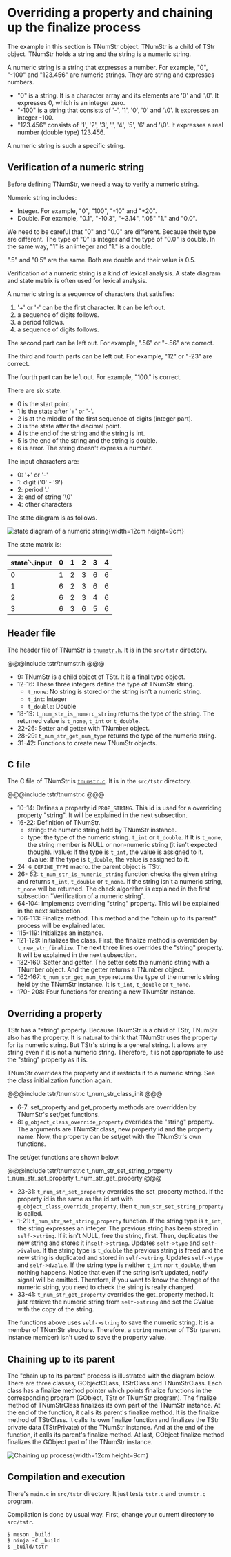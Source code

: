 # Overriding a property and chaining up the finalize process

The example in this section is TNumStr object.
TNumStr is a child of TStr object.
TNumStr holds a string and the string is a numeric string.

A numeric string is a string that expresses a number.
For example, "0", "-100" and "123.456" are numeric strings.
They are string and expresses numbers.

- "0" is a string.
It is a character array and its elements are '0' and '\0'.
It expresses 0, which is an integer zero.
- "-100" is a string that consists of '-', '1', '0', '0' and '\0'.
It expresses an integer -100.
- "123.456" consists of '1', '2', '3', '.', '4', '5', '6' and '\0'.
It expresses a real number (double type) 123.456.

A numeric string is such a specific string.

## Verification of a numeric string

Before defining TNumStr, we need a way to verify a numeric string.

Numeric string includes:

- Integer.
For example, "0", "100", "-10" and "+20".
- Double.
For example, "0.1", "-10.3", "+3.14", ".05" "1." and "0.0".

We need to be careful that "0" and "0.0" are different.
Because their type are different.
The type of "0" is integer and the type of "0.0" is double.
In the same way, "1" is an integer and "1." is a double.

".5" and "0.5" are the same.
Both are double and their value is 0.5.

Verification of a numeric string is a kind of lexical analysis.
A state diagram and state matrix is often used for lexical analysis.

A numeric string is a sequence of characters that satisfies:

1. '+' or '-' can be the first character. It can be left out.
2. a sequence of digits follows.
3. a period follows.
4. a sequence of digits follows.

The second part can be left out.
For example, ".56" or "-.56" are correct.

The third and fourth parts can be left out.
For example, "12" or "-23" are correct.

The fourth part can be left out.
For example, "100." is correct.

There are six state.

- 0 is the start point.
- 1 is the state after '+' or '-'.
- 2 is at the middle of the first sequence of digits (integer part).
- 3 is the state after the decimal point.
- 4 is the end of the string and the string is int.
- 5 is the end of the string and the string is double.
- 6 is error. The string doesn't express a number.

The input characters are:

- 0: '+' or '-'
- 1: digit ('0' - '9')
- 2: period '.'
- 3: end of string '\0'
- 4: other characters

The state diagram is as follows.

![state diagram of a numeric string](../image/state_diagram.png){width=12cm height=9cm}

The state matrix is:

|state＼input|0 |1 |2 |3 |4 |
|:-----------|:-|:-|:-|:-|:-|
|0           |1 |2 |3 |6 |6 |
|1           |6 |2 |3 |6 |6 |
|2           |6 |2 |3 |4 |6 |
|3           |6 |3 |6 |5 |6 |

## Header file

The header file of TNumStr is [`tnumstr.h`](tstr/tnumstr.h).
It is in the `src/tstr` directory.

@@@include
tstr/tnumstr.h
@@@

- 9: TNumStr is a child object of TStr.
It is a final type object.
- 12-16: These three integers define the type of TNumStr string.
  - `t_none`: No string is stored or the string isn't a numeric string.
  - `t_int`: Integer
  - `t_double`: Double
- 18-19: `t_num_str_is_numerc_string` returns the type of the string.
The returned value is `t_none`, `t_int` or `t_double`.
- 22-26: Setter and getter with TNumber object.
- 28-29: `t_num_str_get_num_type` returns the type of the numeric string.
- 31-42: Functions to create new TNumStr objects.

## C file

The C file of TNumStr is [`tnumstr.c`](tstr/tnumstr.c).
It is in the `src/tstr` directory.

@@@include
tstr/tnumstr.c
@@@

- 10-14: Defines a property id `PROP_STRING`.
This id is used for a overriding property "string".
It will be explained in the next subsection.
- 16-22: Definition of TNumStr.
  - string: the numeric string held by TNumStr instance.
  - type: the type of the numeric string. `t_int` or `t_double`.
If It is `t_none`, the string member is NULL or non-numeric string (it isn't expected though).
  ivalue: If the type is `t_int`, the value is assigned to it.
  dvalue: If the type is `t_double`, the value is assigned to it.
- 24: `G_DEFINE_TYPE` macro. the parent object is TStr.
- 26- 62: `t_num_str_is_numeric_string` function checks the given string and returns `t_int`, `t_double` or `t_none`.
If the string isn't a numeric string, `t_none` will be returned.
The check algorithm is explained in the first subsection "Verification of a numeric string".
- 64-104: Implements overriding "string" property.
This will be explained in the next subsection.
- 106-113: Finalize method.
This method and the "chain up to its parent" process will be explained later.
- 115-119: Initializes an instance.
- 121-129: Initializes the class.
First, the finalize method is overridden by `t_new_str_finalize`.
The next three lines overrides the "string" property.
It will be explained in the next subsection.
- 132-160: Setter and getter.
The setter sets the numeric string with a TNumber object.
And the getter returns a TNumber object.
- 162-167: `t_num_str_get_num_type` returns the type of the numeric string held by the TNumStr instance.
It is `t_int`, `t_double` or `t_none`.
- 170- 208: Four functions for creating a new TNumStr instance.

## Overriding a property

TStr has a "string" property.
Because TNumStr is a child of TStr, TNumStr also has the property.
It is natural to think that TNumStr uses the property for its numeric string.
But TStr's string is a general string.
It allows any string even if it is not a numeric string.
Therefore, it is not appropriate to use the "string" property as it is.

TNumStr overrides the property and it restricts it to a numeric string.
See the class initialization function again.

@@@include
tstr/tnumstr.c t_num_str_class_init
@@@

- 6-7: set\_property and get\_property methods are overridden by TNumStr's set/get functions.
- 8: `g_object_class_override_property` overrides the "string" property.
The arguments are TNumStr class, new property id and the property name.
Now, the property can be set/get with the TNumStr's own functions.

The set/get functions are shown below.

@@@include
tstr/tnumstr.c t_num_str_set_string_property t_num_str_set_property t_num_str_get_property
@@@

- 23-31: `t_num_str_set_property` overrides the set\_property method.
If the property id is the same as the id set with `g_object_class_override_property`, then `t_num_str_set_string_property` is called.
- 1-21: `t_num_str_set_string_property` function.
If the string type is `t_int`, the string expresses an integer.
The previous string has been stored in `self->string`.
If it isn't NULL, free the string, first.
Then, duplicates the new string and stores it in`self->string`.
Updates `self->type` and `self->ivalue`.
If the string type is `t_double` the previous string is freed and the new string is duplicated and stored in `self->string`.
Updates `self->type` and `self->dvalue`.
If the string type is neither `t_int` nor `t_double`, then nothing happens.
Notice that even if the string isn't updated, notify signal will be emitted.
Therefore, if you want to know the change of the numeric string, you need to check the string is really changed.
- 33-41: `t_num_str_get_property` overrides the get\_property method.
It just retrieve the numeric string from `self->string` and set the GValue with the copy of the string.

The functions above uses `self->string` to save the numeric string.
It is a member of TNumStr structure.
Therefore, a `string` member of TStr (parent instance member) isn't used to save the property value.

## Chaining up to its parent

The "chain up to its parent" process is illustrated with the diagram below.
There are three classes, GObjectCLass, TStrClass and TNumStrClass.
Each class has a finalize method pointer which points finalize functions in the corresponding program (GObject, TStr or TNumStr program).
The finalize method of TNumStrClass finalizes its own part of the TNumStr instance.
At the end of the function, it calls its parent's finalize method.
It is the finalize method of TStrClass.
It calls its own finalize function and finalizes the TStr private data (TStrPrivate) of the TNumStr instance.
And at the end of the function, it calls its parent's finalize method.
At last, GObject finalize method finalizes the GObject part of the TNumStr instance.

![Chaining up process](../image/chainup.png){width=12cm height=9cm}

## Compilation and execution

There's `main.c` in `src/tstr` directory.
It just tests `tstr.c` and `tnumstr.c` program.

Compilation is done by usual way.
First, change your current directory to `src/tstr`.

~~~
$ meson _build
$ ninja -C _build
$ _build/tstr
~~~

